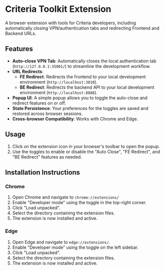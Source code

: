 # Criteria Toolkit Extension

A browser extension with tools for Criteria developers, including automatically closing VPN/authentication tabs and redirecting Frontend and Backend URLs.

## Features

- **Auto-close VPN Tab**: Automatically closes the local authentication tab (`http://127.0.0.1:35001/`) to streamline the development workflow.
- **URL Redirects**:
  - **FE Redirect**: Redirects the frontend to your local development environment (`http://localhost:3010`).
  - **BE Redirect**: Redirects the backend API to your local development environment (`http://localhost:8888`).
- **Popup UI**: A simple popup allows you to toggle the auto-close and redirect features on or off.
- **State Persistence**: Your preferences for the toggles are saved and restored across browser sessions.
- **Cross-browser Compatibility**: Works with Chrome and Edge.

## Usage

1. Click on the extension icon in your browser's toolbar to open the popup.
2. Use the toggles to enable or disable the "Auto Close", "FE Redirect", and "BE Redirect" features as needed.

## Installation Instructions

### Chrome

1. Open Chrome and navigate to `chrome://extensions/`
2. Enable "Developer mode" using the toggle in the top-right corner.
3. Click "Load unpacked".
4. Select the directory containing the extension files.
5. The extension is now installed and active.

### Edge

1. Open Edge and navigate to `edge://extensions/`.
2. Enable "Developer mode" using the toggle on the left sidebar.
3. Click "Load unpacked".
4. Select the directory containing the extension files.
5. The extension is now installed and active.
